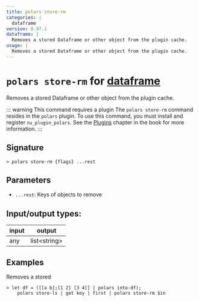 ```yaml
---
title: polars store-rm
categories: |
  dataframe
version: 0.97.1
dataframe: |
  Removes a stored Dataframe or other object from the plugin cache.
usage: |
  Removes a stored Dataframe or other object from the plugin cache.
---
```

<!-- This file is automatically generated. Please edit the command in https://github.com/nushell/nushell instead. -->

# `polars store-rm` for [dataframe](/commands/categories/dataframe.md)

<div class='command-title'>Removes a stored Dataframe or other object from the plugin cache.</div>

::: warning This command requires a plugin
The `polars store-rm` command resides in the `polars` plugin.
To use this command, you must install and register `nu_plugin_polars`.
See the [Plugins](/book/plugins.html) chapter in the book for more information.
:::

## Signature

```> polars store-rm {flags} ...rest```

## Parameters

 -  `...rest`: Keys of objects to remove


## Input/output types:

| input | output       |
| ----- | ------------ |
| any   | list\<string\> |

## Examples

Removes a stored
```nu
> let df = ([[a b];[1 2] [3 4]] | polars into-df);
    polars store-ls | get key | first | polars store-rm $in

```
